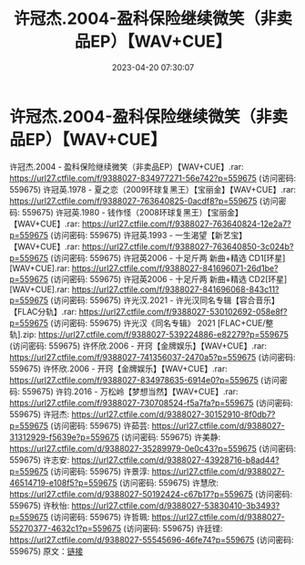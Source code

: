 ﻿---
title: 许冠杰.2004-盈科保险继续微笑（非卖品EP）【WAV+CUE】
date: 2023-04-20 07:30:07
categories: WAV车载音乐、镜像
tags: 华语中文
---
# 许冠杰.2004-盈科保险继续微笑（非卖品EP）【WAV+CUE】

许冠杰.2004 - 盈科保险继续微笑（非卖品EP）【WAV+CUE】.rar: https://url27.ctfile.com/f/9388027-834977271-56e742?p=559675
(访问密码: 559675)
许冠英.1978 - 夏之恋（2009环球复黑王）【宝丽金】【WAV+CUE】.rar: https://url27.ctfile.com/f/9388027-763640825-0acdf8?p=559675
(访问密码: 559675)
许冠英.1980 - 钱作怪（2008环球复黑王）【宝丽金】【WAV+CUE】.rar: https://url27.ctfile.com/f/9388027-763640824-12e2a7?p=559675
(访问密码: 559675)
许冠英.1993 - 一生渴望【新艺宝】【WAV+CUE】.rar: https://url27.ctfile.com/f/9388027-763640850-3c024b?p=559675
(访问密码: 559675)
许冠英2006 - 十足斤两 新曲+精选 CD1[环星][WAV+CUE].rar: https://url27.ctfile.com/f/9388027-841696071-26d1be?p=559675
(访问密码: 559675)
许冠英2006 - 十足斤两 新曲+精选 CD2[环星][WAV+CUE].rar: https://url27.ctfile.com/f/9388027-841696068-843c11?p=559675
(访问密码: 559675)
许光汉.2021 - 许光汉同名专辑【容合音乐】【FLAC分轨】.rar: https://url27.ctfile.com/f/9388027-530102692-058e8f?p=559675
(访问密码: 559675)
许光汉《同名专辑》 2021 [FLAC+CUE/整轨].zip: https://url27.ctfile.com/f/9388027-539224886-e82279?p=559675
(访问密码: 559675)
许怀欣.2006 - 开窍【金牌娱乐】【WAV+CUE】.rar: https://url27.ctfile.com/f/9388027-741356037-2470a5?p=559675
(访问密码: 559675)
许怀欣.2006 - 开窍【金牌娱乐】【WAV+CUE】.rar: https://url27.ctfile.com/f/9388027-834978635-6914e0?p=559675
(访问密码: 559675)
许钧.2016 - 万松岭【梦想当然】【WAV+CUE】.rar: https://url27.ctfile.com/f/9388027-730708524-f5a7fa?p=559675
(访问密码: 559675)
许冠杰: https://url27.ctfile.com/d/9388027-30152910-8f0db7?p=559675
(访问密码: 559675)
许茹芸: https://url27.ctfile.com/d/9388027-31312929-f5639e?p=559675
(访问密码: 559675)
许美静: https://url27.ctfile.com/d/9388027-35289979-0e0c43?p=559675
(访问密码: 559675)
许志安: https://url27.ctfile.com/d/9388027-43928716-b8ad44?p=559675
(访问密码: 559675)
许景淳: https://url27.ctfile.com/d/9388027-46514719-e108f5?p=559675
(访问密码: 559675)
许慧欣: https://url27.ctfile.com/d/9388027-50192424-c67b17?p=559675
(访问密码: 559675)
许秋怡: https://url27.ctfile.com/d/9388027-53830410-3b3493?p=559675
(访问密码: 559675)
许哲珮: https://url27.ctfile.com/d/9388027-55270377-4632c1?p=559675
(访问密码: 559675)
许廷铿: https://url27.ctfile.com/d/9388027-55545696-46fe74?p=559675
(访问密码: 559675)
原文：[链接](https://blog.sina.com.cn/s/blog_1647c7e76010311ir.html)